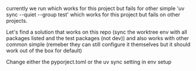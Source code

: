 currently we run which works for this project but fails  for other simple 
'uv sync --quiet --group test' which works for this project but fails on other projects.

Let's find a solution  that works on this repo (sync the worktree env with all packages listed and the test packages (not dev)) and also works with other common simple (remeber they can still configure it themselves but it should work out of the box for default)

Change either the pyporject.toml or the uv sync setting in env setup 